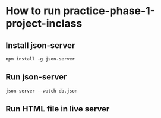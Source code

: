 # How to run practice-phase-1-project-inclass

## Install json-server

`npm install -g json-server`

## Run json-server

`json-server --watch db.json`

## Run HTML file in live server